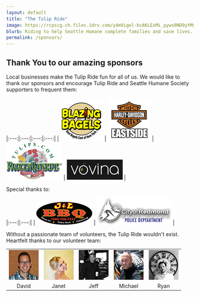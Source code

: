 ```yaml
---
layout: default
title: "The Tulip Ride"
image: https://rcpscg.ch.files.1drv.com/y4m9igel-bcAKLExMi_pyws0ND9yYMyOyC4AHzZCNkgz99ozgyP7682H0RVB_VFLTh0lloDIW0Ym2yiGy4GggwewkyVjzzWMwPQS2vvt4FpCUwYFvGS1J8N5u5vkhpXE8Bad8FUyIQzAmS-Th07vlba1vG17ZHHyKnHkZGL6BweDy0c5RmiNQbps4Y2BNXVRG8yUqx9cneah0ucn76EqLfJjw?width=850&height=425&cropmode=none
blurb: Riding to help Seattle Humane complete families and save lives.
permalink: /sponsors/
---
```

## Thank You to our amazing sponsors

Local businesses make the Tulip Ride fun for all of us. We would like to thank our sponsors and encourage Tulip Ride and Seattle Humane Society supporters to frequent them:

|:---:|:---:|:---:|:---:|
| [![Blazing Bagels](/assets/images/sponsors/blazing_bagels.jpg#spacedout)](http://www.blazingbagels.com) | [![Eastside Harley Davidson](/assets/images/sponsors/EHD.jpg#spacedout)](http://www.eastsideharley.com) | [![Roozengaarde](/assets/images/sponsors/tulips.png#spacedout)](http://www.tulips.com) | [![Vovina](/assets/images/sponsors/vovina.jpg#spacedout)](http://www.vovina.net) |

Special thanks to:

|:---:|:---:|
| [![BBQ](/assets/images/sponsors/jlbbq.png#spacedout)](http://www.jandlbbqsnohomish.com) | [![RPD](/assets/images/sponsors/city-of-redmond-logo.png#spacedout)](http://www.redmond.gov/cms/one.aspx?objectId=1183) |

Without a passionate team of volunteers, the Tulip Ride wouldn't exist. Heartfelt thanks to our volunteer team:

|  |  |  |  |  |
|:---:|:---:|:---:|:---:|:---:|
| ![David](/assets/images/volunteers/david.jpg) | ![Janet](/assets/images/volunteers/janet.jpg) | ![Jeff](/assets/images/volunteers/jeff.jpg) | ![Mike](/assets/images/volunteers/mike.jpg) | ![Ryan](/assets/images/volunteers/ryan.jpg)	 |
| David | Janet | Jeff | Michael | Ryan | 
